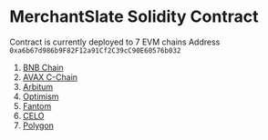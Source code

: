 # MerchantSlate Solidity Contract

Contract is currently deployed to 7 EVM chains
Address `0xa6b67d986b9F82F12a91Cf2C39cC90E60576b032`
1. [BNB Chain](https://bscscan.com/address/0xa6b67d986b9F82F12a91Cf2C39cC90E60576b032#code)
2. [AVAX C-Chain](https://snowscan.xyz/address/0xa6b67d986b9F82F12a91Cf2C39cC90E60576b032#code)
3. [Arbitum](https://arbiscan.io/address/0xa6b67d986b9F82F12a91Cf2C39cC90E60576b032#code)
4. [Optimism](https://optimistic.etherscan.io/address/0xa6b67d986b9F82F12a91Cf2C39cC90E60576b032#code)
5. [Fantom](https://ftmscan.com/address/0xa6b67d986b9F82F12a91Cf2C39cC90E60576b032#code)
6. [CELO](https://celoscan.io/address/0xa6b67d986b9F82F12a91Cf2C39cC90E60576b032#code)
7. [Polygon](https://www.oklink.com/polygon/address/0xa6b67d986b9F82F12a91Cf2C39cC90E60576b032/contract)

